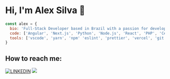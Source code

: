 # Hi, I'm Alex Silva 👋

```js
const alex = {
  bio: 'Full-Stack Developer based in Brazil with a passion for developing of all types, and sizes.',
  code: ['Angular', 'Next.js', 'Python', 'Node.js', 'React', 'PHP', 'C#'],
  tools: ['vscode', 'yarn', 'npm' 'eslint', 'prettier', 'vercel', 'git'],
}
```

## How to reach me:

[![LINKEDIN](https://img.shields.io/badge/Linkedin-black?style=for-the-badge&logo=linkedin)](https://www.linkedin.com/in/ialexsilva/) [![](https://img.shields.io/twitter/follow/ialexsilva?color=blue&logo=twitter&style=for-the-badge)](https://twitter.com/ialexsilva)
